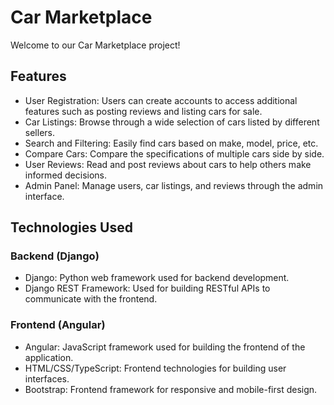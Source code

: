 # Car Marketplace

Welcome to our Car Marketplace project!

## Features

- User Registration: Users can create accounts to access additional features such as posting reviews and listing cars for sale.
- Car Listings: Browse through a wide selection of cars listed by different sellers.
- Search and Filtering: Easily find cars based on make, model, price, etc.
- Compare Cars: Compare the specifications of multiple cars side by side.
- User Reviews: Read and post reviews about cars to help others make informed decisions.
- Admin Panel: Manage users, car listings, and reviews through the admin interface.

## Technologies Used

### Backend (Django)

- Django: Python web framework used for backend development.
- Django REST Framework: Used for building RESTful APIs to communicate with the frontend.

### Frontend (Angular)

- Angular: JavaScript framework used for building the frontend of the application.
- HTML/CSS/TypeScript: Frontend technologies for building user interfaces.
- Bootstrap: Frontend framework for responsive and mobile-first design.

